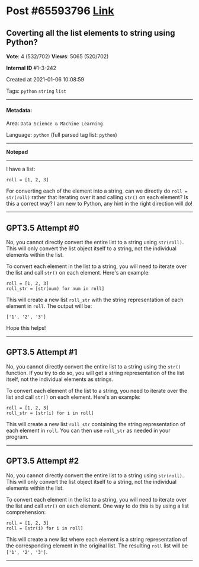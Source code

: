 
# Post \#65593796 [Link](https://stackoverflow.com/questions/65593796/)

## Coverting all the list elements to string using Python?

**Vote**: 4 (532/702) **Views**: 5065 (520/702) 

**Internal ID** \#1-3-242

Created at 2021-01-06 10:08:59

Tags: `python` `string` `list`

----------

#### Metadata:

Area: `Data Science & Machine Learning`

Language: `python` (full parsed tag list: `python`)

----------

**Notepad**


----------

I have a list:
```
roll = [1, 2, 3]
```

For converting each of the element into a string, can we directly do `roll = str(roll)` rather that iterating over it and calling `str()` on each element? Is this a correct way?
I am new to Python, any hint in the right direction will do!


----------
        
## GPT3.5 Attempt \#0

No, you cannot directly convert the entire list to a string using `str(roll)`. This will only convert the list object itself to a string, not the individual elements within the list. 

To convert each element in the list to a string, you will need to iterate over the list and call `str()` on each element. Here's an example:

```
roll = [1, 2, 3]
roll_str = [str(num) for num in roll]
```

This will create a new list `roll_str` with the string representation of each element in `roll`. The output will be:

```
['1', '2', '3']
```

Hope this helps!

--------

## GPT3.5 Attempt \#1

No, you cannot directly convert the entire list to a string using the `str()` function. If you try to do so, you will get a string representation of the list itself, not the individual elements as strings.

To convert each element of the list to a string, you need to iterate over the list and call `str()` on each element. Here's an example:

```
roll = [1, 2, 3]
roll_str = [str(i) for i in roll]
```

This will create a new list `roll_str` containing the string representation of each element in `roll`. You can then use `roll_str` as needed in your program.

--------

## GPT3.5 Attempt \#2

No, you cannot directly convert the entire list to a string using `str(roll)`. This will only convert the list object itself to a string, not the individual elements within the list. 

To convert each element in the list to a string, you will need to iterate over the list and call `str()` on each element. One way to do this is by using a list comprehension:

```
roll = [1, 2, 3]
roll = [str(i) for i in roll]
```

This will create a new list where each element is a string representation of the corresponding element in the original list. The resulting `roll` list will be `['1', '2', '3']`.

--------
